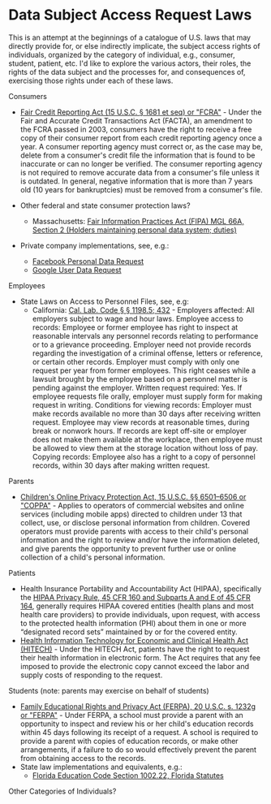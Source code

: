 # Data Subject Access Request Laws
 
This is an attempt at the beginnings of a catalogue of U.S. laws that may directly provide for, or else indirectly implicate, the subject access rights of individuals, organized by the category of individual, e.g., consumer, student, patient, etc. I'd like to explore the various actors, their roles, the rights of the data subject and the processes for, and consequences of, exercising those rights under each of these laws.

Consumers
- [Fair Credit Reporting Act (15 U.S.C. § 1681 et seq) or "FCRA"](https://www.law.cornell.edu/uscode/text/15/chapter-41/subchapter-III) - Under the Fair and Accurate Credit Transactions Act (FACTA), an amendment to the FCRA passed in 2003, consumers have the right to receive a free copy of their consumer report from each credit reporting agency once a year. A consumer reporting agency must correct or, as the case may be, delete from a consumer's credit file the information that is found to be inaccurate or can no longer be verified. The consumer reporting agency is not required to remove accurate data from a consumer's file unless it is outdated. In general, negative information that is more than 7 years old (10 years for bankruptcies) must be removed from a consumer's file.
 
- Other federal and state consumer protection laws?
  - Massachusetts: [Fair Information Practices Act (FIPA) MGL 66A, Section 2 (Holders maintaining personal data system; duties)](https://malegislature.gov/Laws/GeneralLaws/PartI/TitleX/Chapter66A/Section2)
- Private company implementations, see, e.g.:
  - [Facebook Personal Data Request](https://www.facebook.com/help/contact/180237885820953)
  - [Google User Data Request](https://takeout.google.com/settings/takeout?pli=1) 

Employees
- State Laws on Access to Personnel Files, see, e.g:
  - California: [Cal. Lab. Code § § 1198.5; 432](http://leginfo.legislature.ca.gov/faces/codes_displaySection.xhtml?lawCode=LAB&sectionNum=1198.5) - Employers affected: All employers subject to wage and hour laws. Employee access to records: Employee or former employee has right to inspect at reasonable intervals any personnel records relating to performance or to a grievance proceeding. Employer need not provide records regarding the investigation of a criminal offense, letters or reference, or certain other records. Employer must comply with only one request per year from former employees. This right ceases while a lawsuit brought by the employee based on a personnel matter is pending against the employer. Written request required: Yes. If employee requests file orally, employer must supply form for making request in writing. Conditions for viewing records: Employer must make records available no more than 30 days after receiving written request. Employee may view records at reasonable times, during break or nonwork hours. If records are kept off-site or employer does not make them available at the workplace, then employee must be allowed to view them at the storage location without loss of pay. Copying records: Employee also has a right to a copy of personnel records, within 30 days after making written request.

Parents
- [Children's Online Privacy Protection Act, 15 U.S.C. §§ 6501–6506 or "COPPA"](https://www.law.cornell.edu/uscode/text/15/6502) - Applies to operators of commercial websites and online services (including mobile apps) directed to children under 13 that collect, use, or disclose personal information from children. Covered operators must provide parents with access to their child's personal information and the right to review and/or have the information deleted, and give parents the opportunity to prevent further use or online collection of a child's personal information.

Patients
- Health Insurance Portability and Accountability Act (HIPAA), specifically the [HIPAA Privacy Rule, 45 CFR 160 and Subparts A and E of 45 CFR 164](https://www.law.cornell.edu/cfr/text/45/164.524), generally requires HIPAA covered entities (health plans and most health care providers) to provide individuals, upon request, with access to the protected health information (PHI) about them in one or more “designated record sets” maintained by or for the covered entity.
- [Health Information Technology for Economic and Clinical Health Act (HITECH)](https://www.law.cornell.edu/uscode/text/42/17935) - Under the HITECH Act, patients have the right to request their health information in electronic form. The Act requires that any fee imposed to provide the electronic copy cannot exceed the labor and supply costs of responding to the request.

Students (note: parents may exercise on behalf of students)
- [Family Educational Rights and Privacy Act (FERPA), 20 U.S.C. s. 1232g or "FERPA"](https://www.law.cornell.edu/uscode/text/20/1232g) - Under FERPA, a school must provide a parent with an opportunity to inspect and review his or her child's education records within 45 days following its receipt of a request. A school is required to provide a parent with copies of education records, or make other arrangements, if a failure to do so would effectively prevent the parent from obtaining access to the records. 
- State law implementations and equivalents, e.g.:
  - [Florida Education Code Section 1002.22, Florida Statutes](http://www.leg.state.fl.us/Statutes/index.cfm?App_mode=Display_Statute&Search_String=&URL=1000-1099/1002/Sections/1002.22.html)

Other Categories of Individuals?
